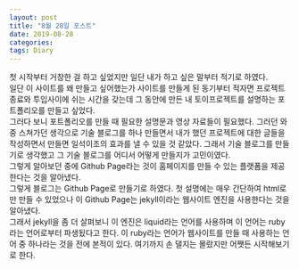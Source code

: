 ```yaml
---
layout: post
title: "8월 28일 포스트"
date: 2019-08-28
categories:
tags: Diary
---
```

첫 시작부터 거창한 걸 하고 싶었지만 일단 내가 하고 싶은 말부터 적기로 하였다.<br>
일단 이 사이트를 왜 만들고 싶어했는가 사이트를 만들게 된 동기부터 적자면
프로젝트 종료와 투입사이에 쉬는 시간을 갖는데 그 동안에 만든 내 토이프로젝트를
설명하는 포트폴리오를 만들고 싶었다. <br>
그러다 보니 포트폴리오를 만들 때 필요한 설명문과 영상 자료들이 필요했다. 
그러던 와중 스쳐가던 생각으로 기술 블로그를 하나 만들면서 내가 했던 프로젝트에 대한 글들을 작성하면서 만들면 일석이조의 효과를 낼 수 있을 것 같았다. 그래서 기술 블로그를 만들기로 생각했고 그 기술 블로그를 어디서 어떻게 만들지가 고민이였다. <br>
그렇게 알아보던 중에 Github Page라는 것이 홈페이지를 만들 수 있는 플랫폼을 제공한다는 것을 알아냈다. <br>
그렇게 블로그는 Github Page로 만들기로 하였다. 첫 설명에는 매우 간단하여 html로만 만들 수 있었으나 이 Github Page는 jekyll이라는 웹사이트 엔진을 사용한다는 것을 알아냈다.<br> 
그래서 jekyll을 좀 더 살펴보니 이 엔진은 liquid라는 언어를 사용하며 이 언어는 ruby라는 언어로부터 파생됬다고 한다. 
이 ruby라는 언어가 웹사이트를 만들 때 사용하는 언어 중 하나라는 것을 전에 본적이 있다. 여기까지 손 댈지는 몰랐지만 어쨋든 시작해보기로 한다.<br>